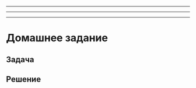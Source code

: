 # 


______________________________
______________________________
______________________________

# Домашнее задание

## Задача

## Решение
